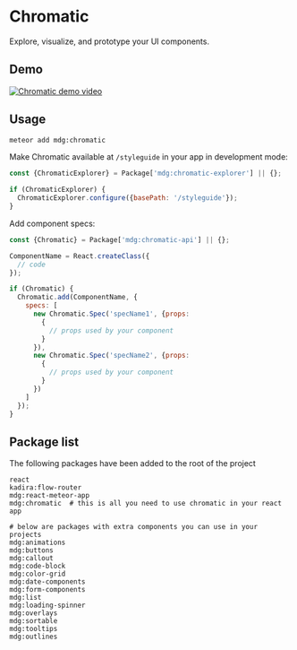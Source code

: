 # Chromatic
Explore, visualize, and prototype your UI components.

## Demo
[![Chromatic demo video](https://raw.githubusercontent.com/meteor/chromatic/dom/more-documentation/thumbnail-video.png)](https://www.youtube.com/watch?v=dlMe7u02m50)

## Usage

``` bash
meteor add mdg:chromatic
```
Make Chromatic available at `/styleguide` in your app in development mode:
```js
const {ChromaticExplorer} = Package['mdg:chromatic-explorer'] || {};

if (ChromaticExplorer) {
  ChromaticExplorer.configure({basePath: '/styleguide'});
}
```
Add component specs:
``` js
const {Chromatic} = Package['mdg:chromatic-api'] || {};

ComponentName = React.createClass({
  // code
});

if (Chromatic) {
  Chromatic.add(ComponentName, {
    specs: [
      new Chromatic.Spec('specName1', {props:
        {
          // props used by your component
        }
      }),
      new Chromatic.Spec('specName2', {props:
        {
          // props used by your component
        }
      })
    ]
  });
}
```

## Package list
The following packages have been added to the root of the project
```
react
kadira:flow-router
mdg:react-meteor-app
mdg:chromatic  # this is all you need to use chromatic in your react app

# below are packages with extra components you can use in your projects
mdg:animations
mdg:buttons
mdg:callout
mdg:code-block
mdg:color-grid
mdg:date-components
mdg:form-components
mdg:list
mdg:loading-spinner
mdg:overlays
mdg:sortable
mdg:tooltips
mdg:outlines
```
